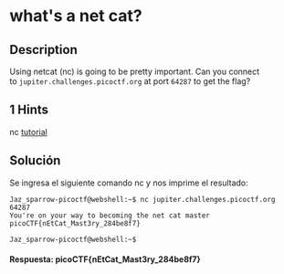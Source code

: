 # what's a net cat?

## Description

Using netcat (nc) is going to be pretty important. Can you connect to `jupiter.challenges.picoctf.org` at port `64287` to get the flag?

##  1 Hints 

nc [tutorial](https://linux.die.net/man/1/nc)

## Solución

Se ingresa el siguiente comando nc y nos imprime el resultado:

```
Jaz_sparrow-picoctf@webshell:~$ nc jupiter.challenges.picoctf.org 64287
You're on your way to becoming the net cat master
picoCTF{nEtCat_Mast3ry_284be8f7}

Jaz_sparrow-picoctf@webshell:~$ 
```

#### Respuesta: picoCTF{nEtCat_Mast3ry_284be8f7}